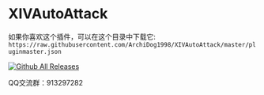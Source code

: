 
# XIVAutoAttack

如果你喜欢这个插件，可以在这个目录中下载它: `https://raw.githubusercontent.com/ArchiDog1998/XIVAutoAttack/master/pluginmaster.json`

[![Github All Releases](https://img.shields.io/github/downloads/ArchiDog1998/XIVAutoAttack/latest/total.svg)]()

QQ交流群：913297282
